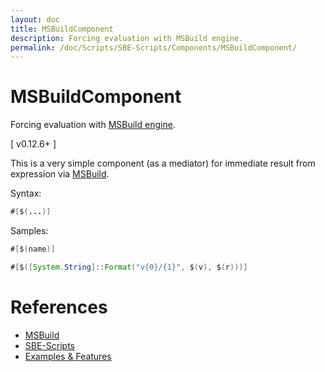 ```yaml
---
layout: doc
title: MSBuildComponent
description: Forcing evaluation with MSBuild engine.
permalink: /doc/Scripts/SBE-Scripts/Components/MSBuildComponent/
---
```

# MSBuildComponent

Forcing evaluation with [MSBuild engine]({{site.docp}}/Scripts/MSBuild/).

[ v0.12.6+ ]

This is a very simple component (as a mediator) for immediate result from expression via [MSBuild]({{site.docp}}/Scripts/MSBuild/).

Syntax:

```java
#[$(...)]
```

Samples:

```java
#[$(name)]
```
```java
#[$([System.String]::Format("v{0}/{1}", $(v), $(r)))]
```

# References

* [MSBuild]({{site.docp}}/Scripts/MSBuild/)
* [SBE-Scripts]({{site.docp}}/Scripts/SBE-Scripts/)
* [Examples & Features]({{site.docp}}/Examples/)